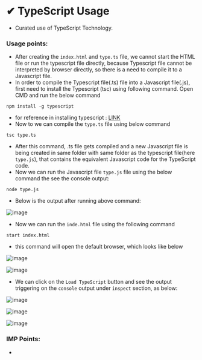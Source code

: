 # ✔ TypeScript Usage
- Curated use of TypeScript Technology.

### Usage points:
- After creating the `index.html` and `type.ts` file, we cannot start the HTML file or run the typescript file directly, because Typescript file cannot be interpreted by browser directly, so there is a need to compile it to a Javascript file.
- In order to compile the Typescript file(.ts) file into a Javascript file(.js), first need to install the Typescript (tsc) using following command. Open CMD and run the below command
```
npm install -g typescript
```
- for reference in installing typescript : [LINK](https://stackoverflow.com/questions/12685995/cant-find-typescript-compiler-command-tsc-is-not-valid)
- Now to we can compile the `type.ts` file using below command
```
tsc type.ts
```
- After this command, .ts file gets compiled and a new Javascript file is being created in same folder with same folder as the typescript file(here `type.js`), that contains the equivalent Javascript code for the TypeScript code.
- Now we can run the Javascript file `type.js` file using the below command the see the console output:
```
node type.js
```
- Below is the output after running above command:

![image](https://github.com/akash-rajak/JavaScript-Usage/assets/57003737/c1c754a8-b0a7-46ef-926b-9239d35b066b)
- Now we can run the `inde.html` file using the following command
```
start index.html
```
- this command will open the default browser, which looks like below

![image](https://github.com/akash-rajak/JavaScript-Usage/assets/57003737/f59a36b3-2de3-4303-9a1a-679750a18367)

![image](https://github.com/akash-rajak/JavaScript-Usage/assets/57003737/a91b91fe-e29c-4bd6-b03a-e19c3c8f7233)
- We can click on the `Load TypeScript` button and see the output triggering on the `console` output under `inspect` section, as below:

![image](https://github.com/akash-rajak/JavaScript-Usage/assets/57003737/f9dbc85c-3da7-4a1c-9f94-3ff7cbe04702)

![image](https://github.com/akash-rajak/JavaScript-Usage/assets/57003737/3d90dd84-45ee-4613-abb3-ca6c0e481235)

![image](https://github.com/akash-rajak/JavaScript-Usage/assets/57003737/f76e5c16-5e48-477f-9350-6a68451290cd)



### IMP Points:
- 
